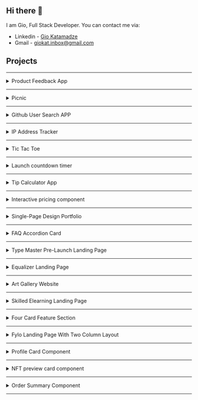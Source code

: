 ## Hi there 👋

I am Gio, Full Stack Developer. You can contact me via:
- Linkedin - [Gio Katamadze](https://www.linkedin.com/in/gio-katamadze-a409931a7)
- Gmail - giokat.inbox@gmail.com

## Projects
<hr/>
<details>
<summary>Product Feedback App</summary>
<br/>
  
<img src="./images/Product-Feedback_App.jpg" width="400" />

### Links
- Live Site URL: [Live](https://vocal-paprenjak-6f9f8e.netlify.app/)
- Frontend URL: [GitHub Code](https://github.com/GioKatamadze/Product-feedback-app-front)
- Backend URL: [GitHub Code](https://github.com/GioKatamadze/Product-feedback-app-API)

### Built with
- React JS
- Node JS
- Express/Rest API
- js/jsx/yaml
- Tailwind
- Redux
- Swagger
- MongoDB
- Mongoose
- Joi validation
  

</details>
<hr/>



<details>
<summary>Picnic</summary>
<br/>
  
<img src="./images/picnic.png" width="400" />

### Links
- Frontend Solution URL: [GitHub Code](https://github.com/GioKatamadze/picnic-front)
- Backend Solution URL: [GitHub Code](https://github.com/GioKatamadze/picnic-api)
- Live Site URL: [GitHub LIve](https://hilarious-meringue-941730.netlify.app/)

### Built with
- React JS
- Node JS
- Express js
- AG Grid

</details>
<hr/>



<details>
<summary>Github User Search APP</summary>
<br/>
  
<img src="./images/Github_User-Search_APP.png" width="400" />

### Links
- Solution URL: [GitHub Code](https://github.com/GioKatamadze/Github_User-Search_APP)
- Live Site URL: [Demo LIve](https://dashing-mandazi-c74cb8.netlify.app/)

### Built with
- React JS
- Node JS
- Github API
- Mobile first approach
- GitFlow workflow
- React styled components

</details>
<hr/>


<details>
<summary>IP Address Tracker</summary>
<br/>
  
<img src="./images/ip-address-tracker.jpg" width="400" />

### Links
- Solution URL: [GitHub Code](https://github.com/GioKatamadze/ip-address-tracker)
- Live Site URL: [Netlify Live](https://gleaming-entremet-84bd7a.netlify.app/)

### Built with
- React JS
- Node JS
- Leaflet JS
- IPify
- CSS custom properties
- Mobile first approach
- Flexbox
- Media Queries
- GitFlow workflow

</details>
<hr/>


<details>
<summary>Tic Tac Toe</summary>
<br/>
  
<img src="./images/tictac.png" width="400" />

### Links
- Solution URL: [GitHub Code](https://github.com/GioKatamadze/Tic-Tac-Toe)
- Live Site URL: [GitHub LIve](https://giokatamadze.github.io/Tic-Tac-Toe//)

### Built with
- HTML5 
- CSS
- Mobile first approach
- Vanilla Javascript

</details>
<hr/>




<details>
<summary>Launch countdown timer</summary>
<br/>
  
<img src="./images/timer.png" width="400" />

### Links
- Solution URL: [GitHub Code](https://github.com/GioKatamadze/Launch-Countdown-Timer)
- Live Site URL: [GitHub LIve](https://giokatamadze.github.io/Launch-Countdown-Timer/)

### Built with
- HTML5 
- CSS
- Mobile first approach
- Vanilla Javascript

</details>
<hr/>



<details>
<summary>Tip Calculator App</summary>
<br/>
  
<img src="./images/calculator.png" width="400" />

### Links
- Solution URL: [GitHub Code](https://github.com/GioKatamadze/Tip-Calculator-App)
- Live Site URL: [GitHub LIve](https://giokatamadze.github.io/Tip-Calculator-App//)

### Built with
- HTML5 
- CSS
- Mobile first approach
- Vanilla Javascript

</details>
<hr/>




<details>
<summary>Interactive pricing component</summary>
<br/>
  
<img src="./images/pricing.png" width="400" />

### Links
- Solution URL: [GitHub Code](https://github.com/GioKatamadze/Interactive-Pricing-Component)
- Live Site URL: [GitHub LIve](https://giokatamadze.github.io/Interactive-Pricing-Component/src/index.html)

### Built with
- HTML5
- Tailwind CSS
- Vanilla Javascript

</details>
<hr/>




<details>
<summary>Single-Page Design Portfolio</summary>
<br/>
  
<img src="./images/single-page-design.jpg" width="400" />

### Links
- Solution URL: [GitHub Code](https://github.com/GioKatamadze/Single-Page-Design)
- Live Site URL: [GitHub LIve](https://giokatamadze.github.io/Single-Page-Design/)

### Built with
- Semantic HTML5 markup
- CSS custom properties
- Mobile first approach
- Vanilla Javascript

</details>
<hr/>




<details>
<summary>FAQ Accordion Card</summary>
<br/>
  
<img src="./images/faq.png" width="400" />

### Links
- Solution URL: [GitHub Code](https://github.com/GioKatamadze/FAQ-Accordion-Card)
- Live Site URL: [GitHub LIve](https://giokatamadze.github.io/FAQ-Accordion-Card//)

### Built with
- Semantic HTML5 markup
- CSS custom properties
- Mobile first approach
- Vanilla Javascript

</details>
<hr/>



<details>
<summary>Type Master Pre-Launch Landing Page</summary>
<br/>
  
<img src="./images/master.jpg" width="400" />

### Links
- Solution URL: [GitHub Code](https://github.com/GioKatamadze/Typemaster-Pre-Launch-Landing-Page)
- Live Site URL: [GitHub LIve](https://giokatamadze.github.io/Typemaster-Pre-Launch-Landing-Page//)

### Built with
- Semantic HTML5 markup
- CSS custom properties
- Mobile first approach

</details>
<hr/>



<details>
<summary>Equalizer Landing Page</summary>
<br/>
  
<img src="./images/equal.jpg" width="400" />

### Links
- Solution URL: [GitHub Code](https://github.com/GioKatamadze/Equalizer-Landing-Page)
- Live Site URL: [GitHub LIve](https://giokatamadze.github.io/Equalizer-Landing-Page//)

### Built with
- Semantic HTML5 markup
- CSS custom properties
- Mobile first approach

</details>
<hr/>



<details>
<summary>Art Gallery Website</summary>
<br/>
  
<img src="./images/art.jpg" width="400" />

### Links
- Solution URL: [GitHub Code](https://github.com/GioKatamadze/Art-Gallery-Website)
- Live Site URL: [GitHub LIve](https://giokatamadze.github.io/Art-Gallery-Website/index.html)

### Built with
- Semantic HTML5 markup
- CSS custom properties
- Mobile first approach

</details>
<hr/>



<details>
<summary>Skilled Elearning Landing Page</summary>
<br/>
  
<img src="./images/skilled.jpg" width="400" />

### Links
- Solution URL: [GitHub Code](https://github.com/GioKatamadze/Skilled-Elearning-Landing-Page)
- Live Site URL: [GitHub LIve](https://giokatamadze.github.io/Skilled-Elearning-Landing-Page//)

### Built with
- Semantic HTML5 markup
- CSS custom properties
- Mobile first approach

</details>
<hr/>



<details>
<summary>Four Card Feature Section</summary>
<br/>
  
<img src="./images/4card.jpg" width="400" />

### Links
- Solution URL: [GitHub Code](https://github.com/GioKatamadze/Four-Card-Feature-Section)
- Live Site URL: [GitHub LIve](https://giokatamadze.github.io/Four-Card-Feature-Section/)

### Built with
- Semantic HTML5 markup
- CSS custom properties
- Mobile first approach

</details>
<hr/>



<details>
<summary>Fylo Landing Page With Two Column Layout</summary>
<br/>
  
<img src="./images/fylo.jpg" width="400" />

### Links
- Solution URL: [GitHub Code](https://github.com/GioKatamadze/Fylo-Landing-Page-With-Two-Column-Layout)
- Live Site URL: [GitHub LIve](https://giokatamadze.github.io/Fylo-Landing-Page-With-Two-Column-Layout//)

### Built with
- Semantic HTML5 markup
- CSS custom properties
- Mobile first approach

</details>
<hr/>



<details>
<summary>Profile Card Component</summary>
<br/>
  
<img src="./images/profile.jpg" width="400" />

### Links
- Solution URL: [GitHub Code](https://github.com/GioKatamadze/Profile-Card-Component)
- Live Site URL: [GitHub LIve](https://giokatamadze.github.io/Profile-Card-Component/)

### Built with
- Semantic HTML5 markup
- CSS custom properties
- Mobile first approach

</details>
<hr/>



<details>
<summary>NFT preview card component</summary>
<br/>
  
<img src="./images/nft.jpg" width="400" />

### Links
- Solution URL: [GitHub Code](https://github.com/GioKatamadze/NFT-Preview-Card-Component)
- Live Site URL: [GitHub LIve](https://giokatamadze.github.io/NFT-Preview-Card-Component/)

### Built with
- Semantic HTML5 markup
- CSS custom properties

</details>
<hr/>



<details>
<summary>Order Summary Component</summary>
<br/>
  
<img src="./images/order.jpg" width="400" />

### Links
- Solution URL: [GitHub Code](https://github.com/GioKatamadze/Order-Summary-Component)
- Live Site URL: [GitHub LIve](https://giokatamadze.github.io/Order-Summary-Component//)

### Built with
- Semantic HTML5 markup
- CSS custom properties

</details>
<hr/>
